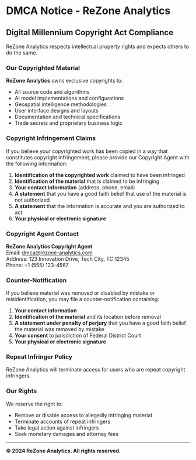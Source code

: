 # DMCA Notice - ReZone Analytics

## Digital Millennium Copyright Act Compliance

ReZone Analytics respects intellectual property rights and expects others to do the same.

### Our Copyrighted Material

**ReZone Analytics** owns exclusive copyrights to:

- All source code and algorithms
- AI model implementations and configurations  
- Geospatial intelligence methodologies
- User interface designs and layouts
- Documentation and technical specifications
- Trade secrets and proprietary business logic

### Copyright Infringement Claims

If you believe your copyrighted work has been copied in a way that constitutes copyright infringement, please provide our Copyright Agent with the following information:

1. **Identification of the copyrighted work** claimed to have been infringed
2. **Identification of the material** that is claimed to be infringing
3. **Your contact information** (address, phone, email)
4. **A statement** that you have a good faith belief that use of the material is not authorized
5. **A statement** that the information is accurate and you are authorized to act
6. **Your physical or electronic signature**

### Copyright Agent Contact

**ReZone Analytics Copyright Agent**  
Email: dmca@rezone-analytics.com  
Address: 123 Innovation Drive, Tech City, TC 12345  
Phone: +1 (555) 123-4567

### Counter-Notification

If you believe material was removed or disabled by mistake or misidentification, you may file a counter-notification containing:

1. **Your contact information**
2. **Identification of the material** and its location before removal
3. **A statement under penalty of perjury** that you have a good faith belief the material was removed by mistake
4. **Your consent** to jurisdiction of Federal District Court
5. **Your physical or electronic signature**

### Repeat Infringer Policy

ReZone Analytics will terminate access for users who are repeat copyright infringers.

### Our Rights

We reserve the right to:
- Remove or disable access to allegedly infringing material
- Terminate accounts of repeat infringers
- Take legal action against infringers
- Seek monetary damages and attorney fees

---

**© 2024 ReZone Analytics. All rights reserved.**